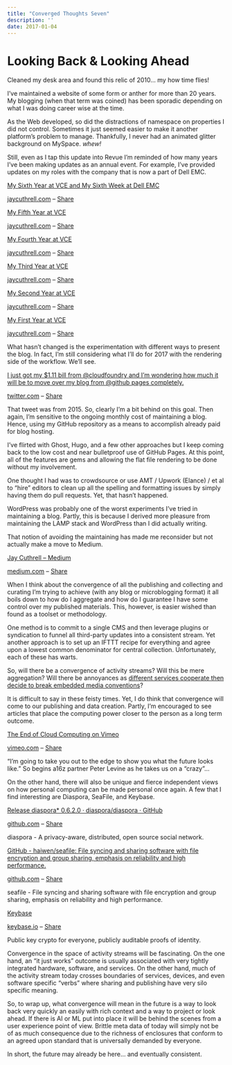 ```yaml
---
title: "Converged Thoughts Seven"
description: ''
date: 2017-01-04
---
```


Looking Back & Looking Ahead
============================

Cleaned my desk area and found this relic of 2010… my how time flies!

I’ve maintained a website of some form or anther for more than 20 years. My blogging (when that term was coined) has been sporadic depending on what I was doing career wise at the time.

As the Web developed, so did the distractions of namespace on properties I did not control. Sometimes it just seemed easier to make it another platform’s problem to manage. Thankfully, I never had an animated glitter background on MySpace. *whew!*

Still, even as I tap this update into Revue I’m reminded of how many years I’ve been making updates as an annual event. For example, I’ve provided updates on my roles with the company that is now a part of Dell EMC.

[My Sixth Year at VCE and My Sixth Week at Dell EMC](http://jaycuthrell.com/my-sixth-year-at-vce/?utm_campaign=Fudge%20Sunday&utm_medium=email&utm_source=Revue%20newsletter)

[jaycuthrell.com](http://jaycuthrell.com/my-sixth-year-at-vce/?utm_campaign=Fudge%20Sunday&utm_medium=email&utm_source=Revue%20newsletter) – [Share](http://rev.vu/8Ojvr?utm_campaign=Issue&utm_content=share&utm_medium=email&utm_source=Fudge+Sunday)

[My Fifth Year at VCE](http://jaycuthrell.com/my-fifth-year-at-vce/?utm_campaign=Fudge%20Sunday&utm_medium=email&utm_source=Revue%20newsletter)

[jaycuthrell.com](http://jaycuthrell.com/my-fifth-year-at-vce/?utm_campaign=Fudge%20Sunday&utm_medium=email&utm_source=Revue%20newsletter) – [Share](http://rev.vu/wExwr?utm_campaign=Issue&utm_content=share&utm_medium=email&utm_source=Fudge+Sunday)

[My Fourth Year at VCE](http://jaycuthrell.com/my-fourth-year-at-vce/?utm_campaign=Fudge%20Sunday&utm_medium=email&utm_source=Revue%20newsletter)

[jaycuthrell.com](http://jaycuthrell.com/my-fourth-year-at-vce/?utm_campaign=Fudge%20Sunday&utm_medium=email&utm_source=Revue%20newsletter) – [Share](http://rev.vu/O9jQQ?utm_campaign=Issue&utm_content=share&utm_medium=email&utm_source=Fudge+Sunday)

[My Third Year at VCE](http://jaycuthrell.com/my-third-year-at-vce/?utm_campaign=Fudge%20Sunday&utm_medium=email&utm_source=Revue%20newsletter)

[jaycuthrell.com](http://jaycuthrell.com/my-third-year-at-vce/?utm_campaign=Fudge%20Sunday&utm_medium=email&utm_source=Revue%20newsletter) – [Share](http://rev.vu/YQX8k?utm_campaign=Issue&utm_content=share&utm_medium=email&utm_source=Fudge+Sunday)

[My Second Year at VCE](http://jaycuthrell.com/my-second-year/?utm_campaign=Fudge%20Sunday&utm_medium=email&utm_source=Revue%20newsletter)

[jaycuthrell.com](http://jaycuthrell.com/my-second-year/?utm_campaign=Fudge%20Sunday&utm_medium=email&utm_source=Revue%20newsletter) – [Share](http://rev.vu/GQ4X8?utm_campaign=Issue&utm_content=share&utm_medium=email&utm_source=Fudge+Sunday)

[My First Year at VCE](http://jaycuthrell.com/my-first-year-at-vce/?utm_campaign=Fudge%20Sunday&utm_medium=email&utm_source=Revue%20newsletter)

[jaycuthrell.com](http://jaycuthrell.com/my-first-year-at-vce/?utm_campaign=Fudge%20Sunday&utm_medium=email&utm_source=Revue%20newsletter) – [Share](http://rev.vu/xEPWQ?utm_campaign=Issue&utm_content=share&utm_medium=email&utm_source=Fudge+Sunday)

What hasn’t changed is the experimentation with different ways to present the blog. In fact, I’m still considering what I’ll do for 2017 with the rendering side of the workflow. We’ll see.

[I just got my $1.11 bill from @cloudfoundry and I’m wondering how much it will be to move over my blog from @github pages completely.](https://web.archive.org/web/20230000000000*/https://twitter.com/jaycuthrell/status/625551527453667328?utm_campaign=Fudge%20Sunday&utm_medium=email&utm_source=Revue%20newsletter)

[twitter.com](https://web.archive.org/web/20230000000000*/https://twitter.com/jaycuthrell/status/625551527453667328?utm_campaign=Fudge%20Sunday&utm_medium=email&utm_source=Revue%20newsletter) – [Share](http://rev.vu/PQroG?utm_campaign=Issue&utm_content=share&utm_medium=email&utm_source=Fudge+Sunday)

That tweet was from 2015. So, clearly I’m a bit behind on this goal. Then again, I’m sensitive to the ongoing monthly cost of maintaining a blog. Hence, using my GitHub repository as a means to accomplish already paid for blog hosting.

I’ve flirted with Ghost, Hugo, and a few other approaches but I keep coming back to the low cost and near bulletproof use of GitHub Pages. At this point, all of the features are gems and allowing the flat file rendering to be done without my involvement.

One thought I had was to crowdsource or use AMT / Upwork (Elance) / et al to “hire” editors to clean up all the spelling and formatting issues by simply having them do pull requests. Yet, that hasn’t happened.

WordPress was probably one of the worst experiments I’ve tried in maintaining a blog. Partly, this is because I derived more pleasure from maintaining the LAMP stack and WordPress than I did actually writing.

That notion of avoiding the maintaining has made me reconsider but not actually make a move to Medium.

[Jay Cuthrell – Medium](https://medium.com/@JayCuthrell/?utm_campaign=Fudge%20Sunday&utm_medium=email&utm_source=Revue%20newsletter)

[medium.com](https://medium.com/@JayCuthrell/?utm_campaign=Fudge%20Sunday&utm_medium=email&utm_source=Revue%20newsletter) – [Share](http://rev.vu/vE6B5?utm_campaign=Issue&utm_content=share&utm_medium=email&utm_source=Fudge+Sunday)

When I think about the convergence of all the publishing and collecting and curating I’m trying to achieve (with any blog or microblogging format) it all boils down to how do I aggregate and how do I guarantee I have some control over my published materials. This, however, is easier wished than found as a toolset or methodology.

One method is to commit to a single CMS and then leverage plugins or syndication to funnel all third-party updates into a consistent stream. Yet another approach is to set up an IFTTT recipe for everything and agree upon a lowest common denominator for central collection. Unfortunately, each of these has warts.

So, will there be a convergence of activity streams? Will this be mere aggregation? Will there be annoyances as [different services cooperate then decide to break embedded media conventions](http://www.cnn.com/2012/12/10/tech/social-media/twitter-instagram-photos/?utm_campaign=Fudge%20Sunday&utm_medium=email&utm_source=Revue%20newsletter)?

It is difficult to say in these feisty times. Yet, I do think that convergence will come to our publishing and data creation. Partly, I’m encouraged to see articles that place the computing power closer to the person as a long term outcome.

[The End of Cloud Computing on Vimeo](https://vimeo.com/196002313?utm_campaign=Fudge%20Sunday&utm_medium=email&utm_source=Revue%20newsletter)

[vimeo.com](https://vimeo.com/196002313?utm_campaign=Fudge%20Sunday&utm_medium=email&utm_source=Revue%20newsletter) – [Share](http://rev.vu/BOx26?utm_campaign=Issue&utm_content=share&utm_medium=email&utm_source=Fudge+Sunday)

“I’m going to take you out to the edge to show you what the future looks like.” So begins a16z partner Peter Levine as he takes us on a “crazy”…

On the other hand, there will also be unique and fierce independent views on how personal computing can be made personal once again. A few that I find interesting are Diaspora, SeaFile, and Keybase.

[Release diaspora\* 0.6.2.0 · diaspora/diaspora · GitHub](https://github.com/diaspora/diaspora/releases/tag/v0.6.2.0?utm_campaign=Fudge%20Sunday&utm_medium=email&utm_source=Revue%20newsletter)

[github.com](https://github.com/diaspora/diaspora/releases/tag/v0.6.2.0?utm_campaign=Fudge%20Sunday&utm_medium=email&utm_source=Revue%20newsletter) – [Share](http://rev.vu/QQ0P8?utm_campaign=Issue&utm_content=share&utm_medium=email&utm_source=Fudge+Sunday)

diaspora - A privacy-aware, distributed, open source social network.

[GitHub - haiwen/seafile: File syncing and sharing software with file encryption and group sharing, emphasis on reliability and high performance.](https://github.com/haiwen/seafile?utm_campaign=Fudge%20Sunday&utm_medium=email&utm_source=Revue%20newsletter)

[github.com](https://github.com/haiwen/seafile?utm_campaign=Fudge%20Sunday&utm_medium=email&utm_source=Revue%20newsletter) – [Share](http://rev.vu/e7OEx?utm_campaign=Issue&utm_content=share&utm_medium=email&utm_source=Fudge+Sunday)

seafile - File syncing and sharing software with file encryption and group sharing, emphasis on reliability and high performance.

[Keybase](https://keybase.io/?utm_campaign=Fudge%20Sunday&utm_medium=email&utm_source=Revue%20newsletter)

[keybase.io](https://keybase.io/?utm_campaign=Fudge%20Sunday&utm_medium=email&utm_source=Revue%20newsletter) – [Share](http://rev.vu/JQMXE?utm_campaign=Issue&utm_content=share&utm_medium=email&utm_source=Fudge+Sunday)

Public key crypto for everyone, publicly auditable proofs of identity.

Convergence in the space of activity streams will be fascinating. On the one hand, an “it just works” outcome is usually associated with very tightly integrated hardware, software, and services. On the other hand, much of the activity stream today crosses boundaries of services, devices, and even software specific “verbs” where sharing and publishing have very silo specific meaning.

So, to wrap up, what convergence will mean in the future is a way to look back very quickly an easily with rich context and a way to project or look ahead. If there is AI or ML put into place it will be behind the scenes from a user experience point of view. Brittle meta data of today will simply not be of as much consequence due to the richness of enclosures that conform to an agreed upon standard that is universally demanded by everyone.

In short, the future may already be here… and eventually consistent.

